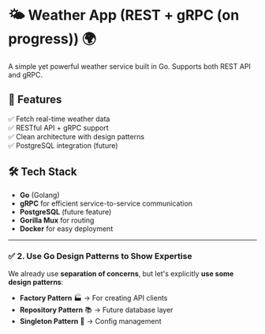 # 🌤️ Weather App (REST + gRPC (on progress)) 🌍

A simple yet powerful weather service built in Go. Supports both REST API and gRPC.

## 🚀 Features
✅ Fetch real-time weather data  
✅ RESTful API + gRPC support  
✅ Clean architecture with design patterns  
✅ PostgreSQL integration (future)  

## 🛠️ Tech Stack
- **Go** (Golang)
- **gRPC** for efficient service-to-service communication
- **PostgreSQL** (future feature)
- **Gorilla Mux** for routing
- **Docker** for easy deployment


---

### ✅ **2. Use Go Design Patterns to Show Expertise**
We already use **separation of concerns**, but let's explicitly **use some design patterns**:  
- **Factory Pattern** 🏭 → For creating API clients  
- **Repository Pattern** 📚 → Future database layer  
- **Singleton Pattern** 🔄 → Config management  

